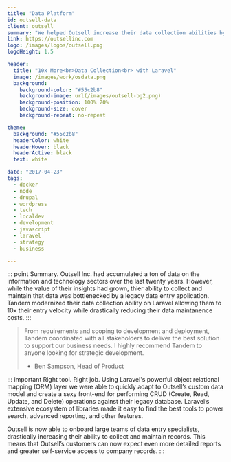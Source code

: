 ```yaml
---
title: "Data Platform"
id: outsell-data
client: outsell
summary: "We helped Outsell increase their data collection abilities by an order of magnitude with Laravel."
link: https://outsellinc.com
logo: /images/logos/outsell.png
logoHeight: 1.5

header:
  title: "10x More<br>Data Collection<br> with Laravel"
  image: /images/work/osdata.png
  background:
    background-color: "#55c2b8"
    background-image: url(/images/outsell-bg2.png)
    background-position: 100% 20%
    background-size: cover
    background-repeat: no-repeat

theme:
  background: "#55c2b8"
  headerColor: white
  headerHover: black
  headerActive: black
  text: white

date: "2017-04-23"
tags:
  - docker
  - node
  - drupal
  - wordpress
  - tech
  - localdev
  - development
  - javascript
  - laravel
  - strategy
  - business

---
```


::: point Summary.
Outsell Inc. had accumulated a ton of data on the information and technology sectors over the last twenty years. However, while the value of their insights had grown, thier ability to collect and maintain that data was bottlenecked by a legacy data entry application. Tandem modernized their data collection ability on Laravel allowing them to 10x their entry velocity while drastically reducing their data maintanence costs.
:::

> From requirements and scoping to development and deployment, Tandem coordinated with all stakeholders to deliver the best solution to support our business needs. I highly recommend Tandem to anyone looking for strategic development.
> - Ben Sampson, Head of Product

::: important Right tool. Right job.
Using Laravel's powerful object relational mapping (ORM) layer we were able to quickly adapt to Outsell’s custom data model and create a sexy front-end for performing CRUD (Create, Read, Update, and Delete) operations against their legacy database. Laravel’s extensive ecosystem of libraries made it easy to find the best tools to power search, advanced reporting, and other features.

Outsell is now able to onboard large teams of data entry specialists, drastically increasing their ability to collect and maintain records. This means that Outsell’s customers can now expect even more detailed reports and greater self-service access to company records.
:::
